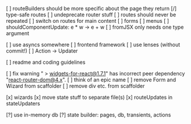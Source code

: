 [ ] routeBuilders should be more specific about the page they return
[/] type-safe routes
[ ] undeprecate router stuff
[ ] routes should never be repeated
[ ] switch on routes for main content
[ ] forms
[ ] menus
[ ] shouldComponentUpdate: e * w -> e + w
[ ] fromJSX only needs one type argument

[ ] use asyncs somewhere
[ ] frontend framework
[ ] use lenses (without commit!)
[ ] Action -> Updater

[ ] readme and coding guidelines

[ ] fix warning " > widgets-for-react@1.7.1" has incorrect peer dependency "react-router-dom@4.x".
[ ] think of an epic name
[ ] remove Form and Wizard from scaffolder
[ ] remove div etc. from scaffolder

[x] wizards
[x] move state stuff to separate file(s)
[x] routeUpdates in stateUpdaters

[?] use in-memory db
[?] state builder: pages, db, transients, actions

